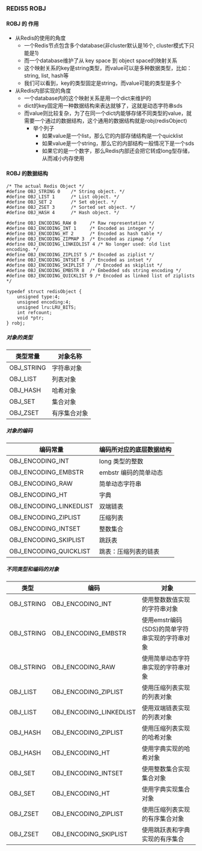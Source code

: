 ### REDIS5 ROBJ
#### ROBJ 的 作用
- 从Redis的使用的角度
  - 一个Redis节点包含多个database(非cluster默认是16个, cluster模式下只能是1)
  - 而一个database维护了从 key space 到 object  space的映射关系
  - 这个映射关系的key是string类型，而value可以是多种数据类型，比如：string, list, hash等
  - 我们可以看到，key的类型固定是string，而value可能的类型是多个
- 从Redis内部实现的角度
  - 一个database内的这个映射关系是用一个dict来维护的
  - dict的key固定用一种数据结构来表达就够了，这就是动态字符串sds
  - 而value则比较复杂，为了在同一个dict内能够存储不同类型的value，就需要一个通过的数据结构，这个通用的数据结构就是robj(redisObject)
    - 举个列子
      - 如果value是一个list，那么它的内部存储结构是一个quicklist
      - 如果value是一个string，那么它的内部结构一般情况下是一个sds
      - 如果它的是一个数字，那么Redis内部还会把它转成long型存储，从而减小内存使用

#### ROBJ 的数据结构
```
/* The actual Redis Object */
#define OBJ_STRING 0    /* String object. */
#define OBJ_LIST 1      /* List object. */
#define OBJ_SET 2       /* Set object. */
#define OBJ_ZSET 3      /* Sorted set object. */
#define OBJ_HASH 4      /* Hash object. */

#define OBJ_ENCODING_RAW 0     /* Raw representation */
#define OBJ_ENCODING_INT 1     /* Encoded as integer */
#define OBJ_ENCODING_HT 2      /* Encoded as hash table */
#define OBJ_ENCODING_ZIPMAP 3  /* Encoded as zipmap */
#define OBJ_ENCODING_LINKEDLIST 4 /* No longer used: old list encoding. */
#define OBJ_ENCODING_ZIPLIST 5 /* Encoded as ziplist */
#define OBJ_ENCODING_INTSET 6  /* Encoded as intset */
#define OBJ_ENCODING_SKIPLIST 7  /* Encoded as skiplist */
#define OBJ_ENCODING_EMBSTR 8  /* Embedded sds string encoding */
#define OBJ_ENCODING_QUICKLIST 9 /* Encoded as linked list of ziplists */

typedef struct redisObject {
    unsigned type:4;
    unsigned encoding:4;
    unsigned lru:LRU_BITS; 
    int refcount;
    void *ptr;
} robj;
```
##### 对象的类型
| 类型常量 | 对象名称 |
| --- | --- |
| OBJ_STRING | 字符串对象 |
| OBJ_LIST | 列表对象 |
| OBJ_HASH |哈希对象  |
| OBJ_SET | 集合对象 |
| OBJ_ZSET | 有序集合对象 |

##### 对象的编码
| 编码常量 | 编码所对应的底层数据结构 |
| --- | --- |
| OBJ_ENCODING_INT | long 类型的整数 |
| OBJ_ENCODING_EMBSTR | embstr 编码的简单动态 |
| OBJ_ENCODING_RAW |简单动态字符串  |
| OBJ_ENCODING_HT | 字典 |
| OBJ_ENCODING_LINKEDLIST | 双端链表 |
|OBJ_ENCODING_ZIPLIST|压缩列表|
|OBJ_ENCODING_INTSET|整数集合|
|OBJ_ENCODING_SKIPLIST|跳跃表|
|OBJ_ENCODING_QUICKLIST|跳表：压缩列表的链表|

##### 不同类型和编码的对象
| 类型 | 编码 | 对象|
| --- | --- | --- |
|OBJ_STRING|OBJ_ENCODING_INT|使用整数数值实现的字符串对象|
|OBJ_STRING|OBJ_ENCODING_EMBSTR|使用emstr编码(SDS)的简单字符串实现的字符串对象|
|OBJ_STRING|OBJ_ENCODING_RAW|使用简单动态字符串实现的字符串对象|
|OBJ_LIST|OBJ_ENCODING_ZIPLIST|使用压缩列表实现的列表对象|
|OBJ_LIST|OBJ_ENCODING_LINKEDLIST|使用双端链表实现的列表对象|
|OBJ_HASH|OBJ_ENCODING_ZIPLIST|使用压缩列表实现的哈希对象|
|OBJ_HASH|OBJ_ENCODING_HT|使用字典实现的哈希对象|
|OBJ_SET|OBJ_ENCODING_INTSET|使用整数集合实现集合对象|
|OBJ_SET|OBJ_ENCODING_HT|使用字典实现集合对象|
|OBJ_ZSET|OBJ_ENCODING_ZIPLIST|使用压缩列表实现的有序集合对象|
|OBJ_ZSET|OBJ_ENCODING_SKIPLIST|使用跳跃表和字典实现的有序集合|
